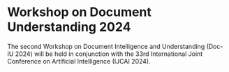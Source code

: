 # Workshop on Document Understanding 2024

The second Workshop on Document Intelligence and Understanding (Doc-IU 2024) will be held in conjunction with the 33rd International Joint
Conference on Artificial Intelligence (IJCAI 2024).
